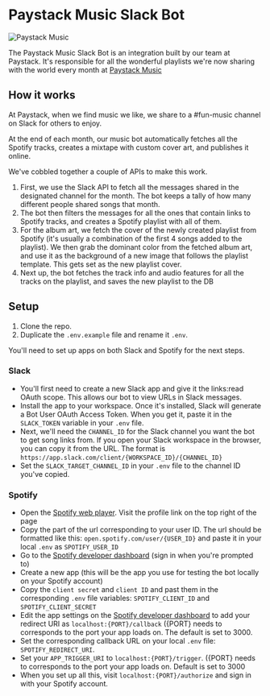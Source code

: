 # Paystack Music Slack Bot

![Paystack Music](paystack-music.gif)

The Paystack Music Slack Bot is an integration built by our team at Paystack. It's responsible for all the wonderful playlists we're now sharing with the world every month at [Paystack Music](<[https://paystack.com/music/](https://paystack.com/music/)>)

## How it works

At Paystack, when we find music we like, we share to a #fun-music channel on Slack for others to enjoy.

At the end of each month, our music bot automatically fetches all the Spotify tracks, creates a mixtape with custom cover art, and publishes it online.

We've cobbled together a couple of APIs to make this work.

1. First, we use the Slack API to fetch all the messages shared in the designated channel for the month. The bot keeps a tally of how many different people shared songs that month.
2. The bot then filters the messages for all the ones that contain links to Spotify tracks, and creates a Spotify playlist with all of them.
3. For the album art, we fetch the cover of the newly created playlist from Spotify (it's usually a combination of the first 4 songs added to the playlist). We then grab the dominant color from the fetched album art, and use it as the background of a new image that follows the playlist template. This gets set as the new playlist cover.
4. Next up, the bot fetches the track info and audio features for all the tracks on the playlist, and saves the new playlist to the DB

## Setup

1. Clone the repo.
2. Duplicate the `.env.example` file and rename it `.env`.

You'll need to set up apps on both Slack and Spotify for the next steps.

### Slack

- You'll first need to create a new Slack app and give it the links:read OAuth scope. This allows our bot to view URLs in Slack messages.
- Install the app to your workspace. Once it's installed, Slack will generate a Bot User OAuth Access Token. When you get it, paste it in the `SLACK_TOKEN` variable in your `.env` file.
- Next, we'll need the `CHANNEL_ID` for the Slack channel you want the bot to get song links from. If you open your Slack workspace in the browser, you can copy it from the URL. The format is `https://app.slack.com/client/{WORKSPACE_ID}/{CHANNEL_ID}`
- Set the `SLACK_TARGET_CHANNEL_ID` in your `.env` file to the channel ID you've copied.

### Spotify

- Open the [Spotify web player](https://open.spotify.com/). Visit the profile link on the top right of the page
- Copy the part of the url corresponding to your user ID. The url should be formatted like this: `open.spotify.com/user/{USER_ID}` and paste it in your local `.env` as `SPOTIFY_USER_ID`
- Go to the [Spotify developer dashboard](https://developer.spotify.com/dashboard) (sign in when you're prompted to)
- Create a new app (this will be the app you use for testing the bot locally on your Spotify account)
- Copy the `client secret` and `client ID` and past them in the corresponding `.env` file variables: `SPOTIFY_CLIENT_ID` and `SPOTIFY_CLIENT_SECRET`
- Edit the app settings on the [Spotify developer dashboard](https://www.notion.so/paystack/Paystack-Music-API-11632e35bbb54e308d60333bd9835016#2fbf29c427d140ba88666510d853e30e) to add your redirect URI as `localhost:{PORT}/callback` ({PORT} needs to corresponds to the port your app loads on. The default is set to 3000.
- Set the corresponding callback URL on your local `.env` file: `SPOTIFY_REDIRECT_URI`.
- Set your `APP_TRIGGER_URI` to `localhost:{PORT}/trigger`. ({PORT} needs to corresponds to the port your app loads on. Default is set to 3000
- When you set up all this, visit `localhost:{PORT}/authorize` and sign in with your Spotify account.

